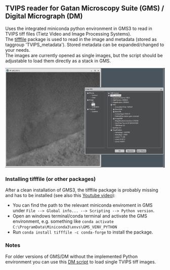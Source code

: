 ## TVIPS reader for Gatan Microscopy Suite (GMS) / Digital Micrograph (DM)

Uses the integrated miniconda python environment in GMS3 to read in TVIPS tiff files (Tietz Video and Image Processing Systems).   
The [tifffile](https://pypi.org/project/tifffile/) package is used to read in the image and metadata (stored as taggroup 'TVIPS_metadata'). Stored metadata can be expanded/changed to your needs.  
The images are currently opened as single images, but the script should be adjustable to load them directly as a stack in GMS.

![tvipsreader](https://github.com/lukmuk/em-stuff/blob/main/TVIPS_reader_GMS/images/tvipsreader.PNG)

### Installing tifffile (or other packages)
After a clean installation of GMS3, the tifffile package is probably missing and has to be installed (see also this [Youtube video](https://www.youtube.com/watch?v=-pQMytgaRVg)):
  * You can find the path to the relevant miniconda enviroment in GMS under `File --> Global info... --> Scripting --> Python version`. 
  * Open an windows terminal/conda terminal and activate the GMS environment, e.g. something like `conda activate C:\ProgramData\Miniconda3\envs\GMS_VENV_PYTHON`
  * Run `conda install tifffile -c conda-forge` to install the package.  

### Notes
For older versions of GMS/DM without the implemented Python environment you can use this [DM script](https://stackoverflow.com/questions/58892185/how-to-import-tif-calibration-from-tvips-camera-into-dm) to load single TVIPS tiff images.





